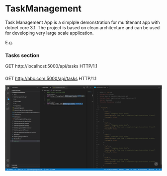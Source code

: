 # TaskManagement
Task Management App is a simplple demonstration for multitenant app with dotnet core 3.1. The project is based on clean architecture and can be used for developing very large scale application.

E.g. 
### Tasks section ###
GET http://localhost:5000/api/tasks HTTP/1.1

###
GET http://abc.com:5000/api/tasks HTTP/1.1

<img src="./image.png" />
